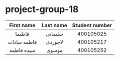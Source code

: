 # project-group-18


| First name     | Last name    |  Student number |
| :--------:     | :----------: | :-------------: |
 |  فاطیما| سلیمانی | 400105025 |
 | فاطمه سادات |  لاجوردی| 400105217|
| سیده فاطمه|موسوی | 400105252|
